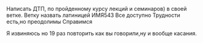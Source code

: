Написать ДТП, по пройденному курсу лекций и семинаров) в своей ветке. Ветку назвать латиницей ИМЯ543
Все доступно
Трудности есть,но преодолимы
Справимся


Я извиняюсь но 19 раз повторить как вы говорили,ну и вообще касания.